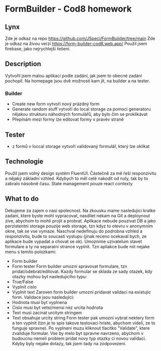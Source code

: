 # FormBuilder - Cod8 homework

## Lynx
Zde je odkaz na repo
https://github.com/JSpeci/FormBuilder/tree/main
Zde je odkaz na živou verzi
https://form-builder-cod8.web.app/
Použil jsem firebase, jako nejrychlejší řešení.

## Description
Vytvořil jsem malou aplikaci podle zadání, jak jsem to obecné zadání pochopil.
Na homepage jsou dvě možnosti kam jít, na builder a na tester.
### Builder
- Create new form vytvoří nový prázdný form
- Generate random stuff vytvoří do local storage za pomoci generatoru nějakou strukturu náhodných formulářů, aby bylo čím se proklikávat
- Přepínám mezi formy lze editovat formy v pravév straně
## Tester 
- z formů v loccal storage vytvoří validovaný formulář, který lze oklikat

## Technologie
Použil jsem volný design systém FluentUI. Částečně za mě řeší responzivitu a nějaký základní vzhled.
Kdybych to měl celé nakodit od nuly, tak by to zabralo násobně času.
State management pouze react contexty


## What to do
Dekujeme za zajem o nasi spolecnost. Na zkousku mame nasledujici kratke zadani, ktere byste mohl vypracovat, nasdilet nekam na Git a deploynout zive, abychom to mohli projit a probrat.
Aplikace nebude pouzivat DB a jako perzistentni storage pouzije web storage, tzn kdyz to otevru v anonymnim okne, tak se vse vymaze.
Naschval nedefinuju do podrobna vzhled a responzivitu, bude to soucasti vystupu (jinak receno ocekaval bych, ze aplikace bude vypadat a chovat se ok).
Umoznime uzivatelum stavet formulare a ty na separatni strance vyplnit. Tzn apliakce bude mit nejake menu s temito polozkami:
-   Form builder
-   Form tester
Form builder umozni spravovat formulare, tzn pridat/odebrat/editovat. Kazdy formular se sklada ze sady otazek, kdy otazky mohou byt nasledujiciho typu:
-   True/False
-   Vyplnit cislo
-   Vyplnit text
Zaroven form builder umozni pridavat validaci na existujic form. Validace jsou nasledujici:
-   Hodnota musi byt vyplnena
-   Cislo musi byt vetsi/mensi nez urcita hodnota
-   Text musi zacinat urcitym stringem
-   Text obsahuje urcity string
Form tester pak umozni vybrat nektery form a ten vyplnit (tzn je to spis takove testovaci hriste, abychom videli, ze to funguje spravne). Po vyplneni muzu kliknout tlacitko "Validate", ktere zvaliduje formular.
Vse by melo byt spravne navrzeno, abychom v budoucnu nemeli problem pridat novy typ otazky ci novou validaci.
Kdyby byly nejake dotazy, tak jsem tady na zodpovezeni.